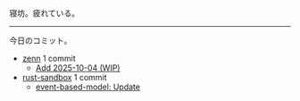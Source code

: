 寝坊。疲れている。

---

今日のコミット。

- [zenn](https://github.com/bouzuya/zenn) 1 commit
  - [Add 2025-10-04 (WIP)](https://github.com/bouzuya/zenn/commit/cfdec6811114693b7e363af98a797d6cb585f89a)
- [rust-sandbox](https://github.com/bouzuya/rust-sandbox) 1 commit
  - [event-based-model: Update](https://github.com/bouzuya/rust-sandbox/commit/7630525b9bda8a6605f2686b5854bb6320e17c26)

